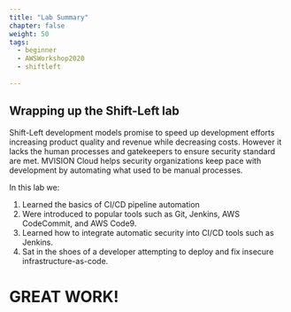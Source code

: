 ```yaml
---
title: "Lab Summary"
chapter: false
weight: 50
tags:
  - beginner
  - AWSWorkshop2020
  - shiftleft
  
---
```


## Wrapping up the Shift-Left lab

Shift-Left development models promise to speed up development efforts increasing product quality and revenue while decreasing costs.  However it lacks the human processes and gatekeepers to ensure security standard are met.  MVISION Cloud helps security organizations keep pace with development by automating what used to be manual processes.

In this lab we:

1.  Learned the basics of CI/CD pipeline automation
2.  Were introduced to popular tools such as Git, Jenkins, AWS CodeCommit, and AWS Code9.
3.  Learned how to integrate automatic security into CI/CD tools such as Jenkins.
4.  Sat in the shoes of a developer attempting to deploy and fix insecure infrastructure-as-code.

# GREAT WORK!
